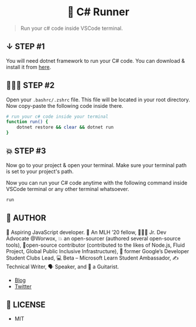 <div align="center">
	<h1>🚀 C# Runner</h1>
</div>

> Run your c# code inside VSCode terminal.

## ↓ STEP #1

You will need dotnet framework to run your C# code. You can download & install it from [here](https://dotnet.microsoft.com/download).

## 👨🏻‍💻 STEP #2

Open your `.bashrc/.zshrc` file. This file will be located in your root directory. Now copy-paste the following code inside there.

```sh
# run your c# code inside your terminal
function run() {
    dotnet restore && clear && dotnet run
}
```

## 💥 STEP #3

Now go to your project & open your terminal. Make sure your terminal path is set to your project's path.

Now you can run your C# code anytime with the following command inside VSCode terminal or any other terminal whatsoever.

```sh
run
```

## 👻 AUTHOR

🚀 Aspiring JavaScript developer. 🐼 An MLH ’20 fellow, 👨🏻‍💻 Jr. Dev Advocate @Worwox, 💥 an open-sourcer (authored several open-source tools), 🦉open-source contributor (contributed to the likes of Node.js, Fluid Project, Global Public Inclusive Infrastructure), 🙌 former Google’s Developer Student Clubs Lead, 💻 Beta – Microsoft Learn Student Ambassador, ✍️ Technical Writer, 🗣 Speaker, and 🎸 a Guitarist.

- [Blog](https://msaad.dev)
- [Twitter](https://twitter.com/msaaddev)

## 🔑 LICENSE

- MIT

